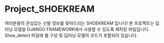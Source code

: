 # Project_SHOEKREAM
여러분들의 관심있는 신발 정보를 찾아드리는 SHOEKREAM 입니다!
본 프로젝트는 딥러닝 모델을 DJANGO FRAMEWORK에서 사용할 수 있도록 제작된 파일입니다. 
Shoe_detect 파일에 웹 구성 및 딥러닝 모델의 코드가 포함되어 있습니다. 

